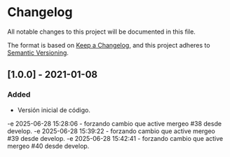 # Changelog
All notable changes to this project will be documented in this file.

The format is based on [Keep a Changelog](https://keepachangelog.com/en/1.0.0/),
and this project adheres to [Semantic Versioning](https://semver.org/spec/v2.0.0.html).

## [1.0.0] - 2021-01-08
### Added
- Versión inicial de código.

-e 
2025-06-28 15:28:06 - forzando cambio que active mergeo #38 desde develop.
-e 
2025-06-28 15:39:22 - forzando cambio que active mergeo #39 desde develop.
-e 
2025-06-28 15:42:41 - forzando cambio que active mergeo #40 desde develop.
